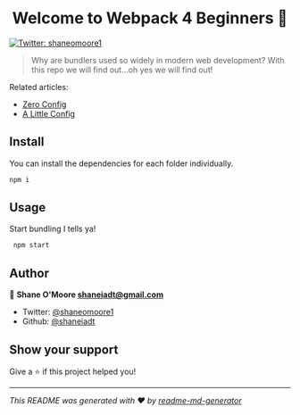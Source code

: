 <h1 align="center">Welcome to Webpack 4 Beginners 👋</h1>
<p>
  <a href="https://twitter.com/shaneomoore1">
    <img alt="Twitter: shaneomoore1" src="https://img.shields.io/twitter/follow/shaneomoore1.svg?style=social" target="_blank" />
  </a>
</p>

> Why are bundlers used so widely in modern web development? With this repo we will find out...oh yes we will find out!

Related articles:

- [Zero Config](https://shaneiadt.github.io/2019/07/29/Webpack-4-Beginners/)
- [A Little Config](https://shaneiadt.github.io/2019/07/31/Webpack-4-Beginners-Configuration/)

## Install

You can install the dependencies for each folder individually.

```sh
npm i
```

## Usage

Start bundling I tells ya!

```sh
 npm start
```

## Author

👤 **Shane O'Moore <shaneiadt@gmail.com>**

* Twitter: [@shaneomoore1](https://twitter.com/shaneomoore1)
* Github: [@shaneiadt](https://github.com/shaneiadt@gmail.com)

## Show your support

Give a ⭐️ if this project helped you!

***
_This README was generated with ❤️ by [readme-md-generator](https://github.com/kefranabg/readme-md-generator)_